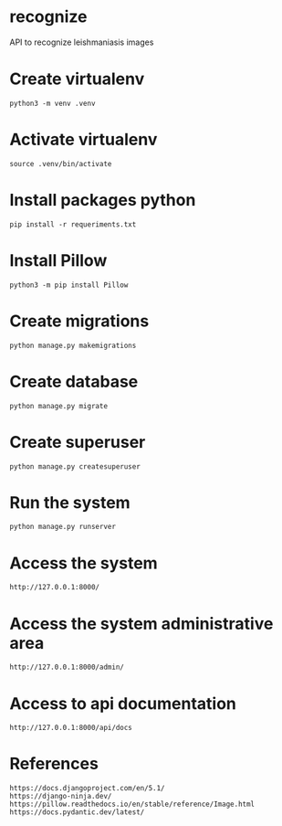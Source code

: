 # recognize
API to recognize leishmaniasis images

# Create virtualenv
```
python3 -m venv .venv
```

# Activate virtualenv
```
source .venv/bin/activate
```

# Install packages python
```
pip install -r requeriments.txt
```

# Install Pillow
```
python3 -m pip install Pillow
```

# Create migrations
```
python manage.py makemigrations
```

# Create database
```
python manage.py migrate
```

# Create superuser
```
python manage.py createsuperuser
```

# Run the system
```
python manage.py runserver
```

# Access the system
```
http://127.0.0.1:8000/
```

# Access the system administrative area
```
http://127.0.0.1:8000/admin/
```

# Access to api documentation
```
http://127.0.0.1:8000/api/docs
```


# References
```
https://docs.djangoproject.com/en/5.1/
https://django-ninja.dev/
https://pillow.readthedocs.io/en/stable/reference/Image.html
https://docs.pydantic.dev/latest/
```
